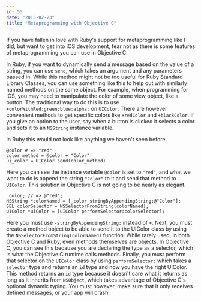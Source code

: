 ```yaml
---
id: 55
date: "2015-02-23"
title: "Metaprogramming with Objective C"
---
```

If you have fallen in love with Ruby's support for metaprogramming like I did, but want to get into iOS development, fear not as there is some features of metaprogramming you can use in Objective C.

In Ruby, if you want to dynamically send a message based on the value of a string, you can use `send`, which takes an argument and any parameters passed in. While this method might not be too useful for Ruby Standard Library Classes, you can use something like this to help out with similarly named methods on the same object. For example, when programming for iOS, you may need to manipulate the color of some view object, like a button. The traditional way to do this is to use `+colorWithRed:green:blue:alpha:` on `UIColor`. There are however convenient methods to get specific colors like `+redColor` and `+blackColor`. If you give an option to the user, say when a button is clicked it selects a color and sets it to an `NSString` instance variable.

In Ruby this would not look like anything we haven't seen before.

    @color # => "red"
    color_method = @color + "Color"
    ui_color = UIColor.send(color_method)

Here you can see the instance variable `@color` is set to `"red"`, and what we want to do is append the string `"Color"` to it and send that method to `UIColor`. This solution in Objective C is not going to be nearly as elegant.

    _color; // => @"red";
    NSString *colorNamed = [_color stringByAppendingString:@"Color"];
    SEL colorSelector = NSSelectorFromString(colorNamed);
    UIColor *uiColor = [UIColor performSelector:colorSelector];

Here you must use `-stringByAppendingString:` instead of `+`. Next, you must create a method object to be able to send it to the UIColor class by using the `NSSelectorFromString(colorNamed)` function. While rarely used, in both Objective C and Ruby, even methods themselves are objects. In Objective C, you can see this because you are declaring the type as a selector, which is what the Objective C runtime calls methods. Finally, you must perform that selector on the `UIColor` class by using `performSelector:` which takes a `selector` type and returns an `id` type and now you have the right UIColor. This method returns an `id` type because it doesn't care what it returns as long as it inherits from `NSObject`, which takes advantage of Objective C's optional dynamic typing. You must however, make sure that it only receives defined messages, or your app will crash.